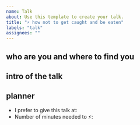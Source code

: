 ```yaml
---
name: Talk
about: Use this template to create your talk.
title: "⚡️ how not to get caught and be eaten"
labels: "talk"
assignees: ""
---
```


<!-- Every talk must come with an emoji in the title -->


<!-- Consider this template, but writing whatever about your talk also can -->

who are you and where to find you
---


intro of the talk
---


planner
---
- I prefer to give this talk at: <!-- can reference issue of that month -->
- Number of minutes needed to ⚡️: <!-- 7 / 8 / 9 / 10 -->

<!--
What happens after the proposal?
- We'll contact you on GitHub directly. If you prefer private conversation, please leave your preferred way of contact.
- Once your topic and time is confirmed, we'll reference your issue in the umbrella issue of the event. 
- If you have any questions, feel free to reach out via twitter @reknowledgeable
-->
